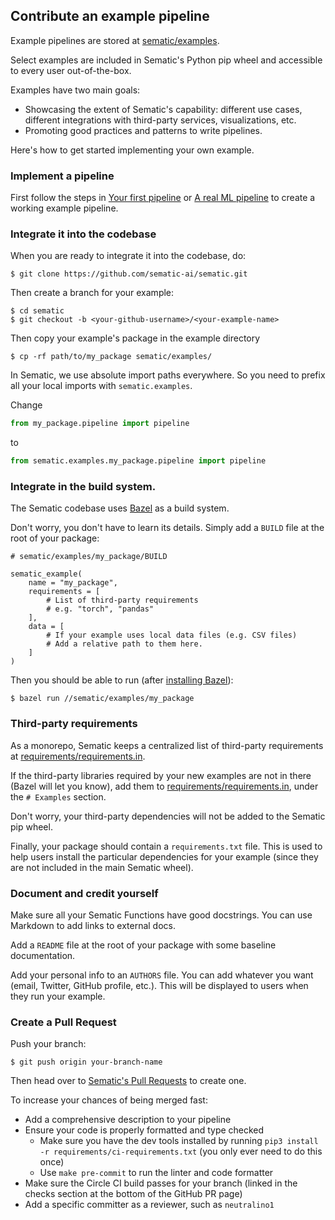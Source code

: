 ## Contribute an example pipeline

Example pipelines are stored at
[sematic/examples](https://github.com/sematic-ai/sematic/tree/main/sematic/examples).

Select examples are included in Sematic's Python pip wheel and accessible to
every user out-of-the-box.

Examples have two main goals:

* Showcasing the extent of Sematic's capability: different use cases, different
  integrations with third-party services, visualizations, etc.
* Promoting good practices and patterns to write pipelines.

Here's how to get started implementing your own example.

### Implement a pipeline

First follow the steps in [Your first pipeline](./first-pipeline.md) or [A real
ML pipeline](./real-example.md) to create a working example pipeline.


### Integrate it into the codebase

When you are ready to integrate it into the codebase, do:

```shell
$ git clone https://github.com/sematic-ai/sematic.git
```

Then create a branch for your example:

```shell
$ cd sematic
$ git checkout -b <your-github-username>/<your-example-name>
```

Then copy your example's package in the example directory

```shell
$ cp -rf path/to/my_package sematic/examples/
```

In Sematic, we use absolute import paths everywhere. So you need to prefix all
your local imports with `sematic.examples`.

Change

```python
from my_package.pipeline import pipeline
```

to

```python
from sematic.examples.my_package.pipeline import pipeline
```

### Integrate in the build system.

The Sematic codebase uses [Bazel](https://bazel.build/) as a build system.

Don't worry, you don't have to learn its details. Simply add a `BUILD` file at
the root of your package:

```
# sematic/examples/my_package/BUILD

sematic_example(
    name = "my_package",
    requirements = [
        # List of third-party requirements
        # e.g. "torch", "pandas"
    ],
    data = [
        # If your example uses local data files (e.g. CSV files)
        # Add a relative path to them here.
    ]
)
```

Then you should be able to run (after [installing Bazel](https://bazel.build/install)):

```shell
$ bazel run //sematic/examples/my_package
```

### Third-party requirements

As a monorepo, Sematic keeps a centralized list of third-party requirements at
[requirements/requirements.in](https://github.com/sematic-ai/sematic/blob/main/requirements/requirements.in).

If the third-party libraries required by your new examples are not in there
(Bazel will let you know), add them to
[requirements/requirements.in](https://github.com/sematic-ai/sematic/blob/main/requirements/requirements.in),
under the `# Examples` section.

Don't worry, your third-party dependencies will not be added to the Sematic pip wheel.

Finally, your package should contain a `requirements.txt` file. This is used to help users install the particular dependencies for your example (since they are not included in the main Sematic wheel).

### Document and credit yourself

Make sure all your Sematic Functions have good docstrings. You can use Markdown
to add links to external docs.

Add a `README` file at the root of your package with some baseline documentation.

Add your personal info to an `AUTHORS` file. You can add whatever you want
(email, Twitter, GitHub profile, etc.). This will be displayed to users when they run your example.


### Create a Pull Request

Push your branch:

```shell
$ git push origin your-branch-name
```

Then head over to [Sematic's Pull
Requests](https://github.com/sematic-ai/sematic/compare) to create one.

To increase your chances of being merged fast:

* Add a comprehensive description to your pipeline
* Ensure your code is properly formatted and type checked
  * Make sure you have the dev tools installed by running `pip3 install -r requirements/ci-requirements.txt` (you only ever need to do this once)
  * Use `make pre-commit` to run the linter and code formatter
* Make sure the Circle CI build passes for your branch (linked in the checks section at the bottom of the GitHub PR page)
* Add a specific committer as a reviewer, such as `neutralino1`
